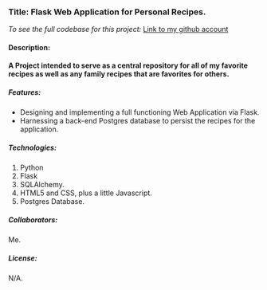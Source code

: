 ### Title: Flask Web Application for Personal Recipes.

*To see the full codebase for this project:*
[Link to my github account](https://github.com/dcremas/recipes-heroku)

#### Description:

#### A Project intended to serve as a central repository for all of my favorite recipes as well as any family recipes that are favorites for others.

##### Features:

- Designing and implementing a full functioning Web Application via Flask.
- Harnessing a back-end Postgres database to persist the recipes for the application.

##### Technologies:

1. Python
2. Flask
3. SQLAlchemy.
4. HTML5 and CSS, plus a little Javascript.
5. Postgres Database.

##### Collaborators:

Me.

##### License:

N/A.

